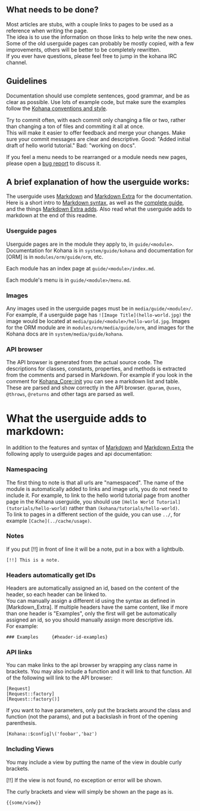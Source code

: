 ## What needs to be done?

Most articles are stubs, with a couple links to pages to be used as a reference when writing the page.  
The idea is to use the information on those links to help write the new ones. 
Some of the old userguide pages can probably be mostly copied, with a few improvements, 
others will be better to be completely rewritten.  
If you ever have questions, please feel free to jump in the kohana IRC channel.

## Guidelines

Documentation should use complete sentences, good grammar, and be as clear as possible. 
Use lots of example code, but make sure the examples 
follow the [Kohana conventions and style](../kohana/conventions).

Try to commit often, with each commit only changing a file or two, 
rather than changing a ton of files and commiting it all at once.  
This will make it easier to offer feedback and merge your changes.
Make sure your commit messages are clear and descriptive.
Good: "Added initial draft of hello world tutorial."
Bad: "working on docs".

If you feel a menu needs to be rearranged or a module needs new pages, please open 
a [bug report](http://dev.kohanaframework.org/projects/userguide3/issues/new) to discuss it.

## A brief explanation of how the userguide works:

The userguide uses [Markdown](http://daringfireball.net/projects/markdown/) 
and [Markdown Extra](http://michelf.com/projects/php-markdown/extra/) for the documentation.
Here is a short intro to [Markdown syntax](http://kohanut.com/docs/using.markdown), 
as well as the [complete guide](http://daringfireball.net/projects/markdown/syntax), 
and the things [Markdown Extra adds](http://michelf.com/projects/php-markdown/extra/).
Also read what the userguide adds to markdown at the end of this readme.

### Userguide pages

Userguide pages are in the module they apply to, in `guide/<module>`.
Documentation for Kohana is in `system/guide/kohana` and documentation for [ORM] is in `modules/orm/guide/orm`, etc.

Each module has an index page at `guide/<module>/index.md`.

Each module's menu is in `guide/<module>/menu.md`. 

### Images

Any images used in the userguide pages must be in `media/guide/<module>/`.
For example, if a userguide page has `![Image Title](hello-world.jpg)` 
the image would be located at `media/guide/<module>/hello-world.jpg`.
Images for the ORM module are in `modules/orm/media/guide/orm`, 
and images for the Kohana docs are in `system/media/guide/kohana`.

### API browser

The API browser is generated from the actual source code.
The descriptions for classes, constants, properties, and methods is extracted from 
the comments and parsed in Markdown.
For example if you look in the comment for 
[Kohana_Core::init](http://github.com/kohana/core/blob/c443c44922ef13421f4a/classes/kohana/core.php#L5) 
you can see a markdown list and table.  
These are parsed and show correctly in the API browser.
`@param`, `@uses`, `@throws`, `@returns` and other tags are parsed as well.

# What the userguide adds to markdown:

In addition to the features and syntax of [Markdown](http://daringfireball.net/projects/markdown/) 
and [Markdown Extra](http://michelf.com/projects/php-markdown/extra/) the following apply 
to userguide pages and api documentation:

### Namespacing

The first thing to note is that all urls are "namespaced". 
The name of the module is automatically added to links and image urls, you do not need to include it. 
For example, to link to the hello world tutorial page from another page in the Kohana userguide, 
you should use `[Hello World Tutorial](tutorials/hello-world)` rather than `(kohana/tutorials/hello-world)`.  
To link to pages in a different section of the guide, you can use `../`, for example `[Cache](../cache/usage)`.

### Notes

If you put [!!] in front of line it will be a note, put in a box with a lightbulb.

    [!!] This is a note.

### Headers automatically get IDs

Headers are automatically assigned an id, based on the content of the header, so each header can be linked to.  
You can manually assign a different id using the syntax as defined in [Markdown_Extra].
If multiple headers have the same content, like if more than one header is "Examples", 
only the first will get be automatically assigned an id, so you should manually assign more descriptive ids.  
For example:

    ### Examples     {#header-id-examples}

### API links

You can make links to the api browser by wrapping any class name in brackets.
You may also include a function and it will link to that function.
All of the following will link to the API browser:

	[Request]
	[Request::factory]
	[Request::factory()]

If you want to have parameters, only put the brackets around the class and function (not the params), 
and put a backslash in front of the opening parenthesis. 

	[Kohana::$config]\('foobar','baz')

### Including Views

You may include a view by putting the name of the view in double curly brackets.

[!!] If the view is not found, no exception or error will be shown.

The curly brackets and view will simply be shown an the page as is.

    {{some/view}}

